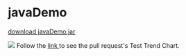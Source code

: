 # javaDemo

<a href='http://danik22.fzi.de:8080/view/javaDemo/job/master_listner_javaDemo/ws/store/javaDemo.jar'>download javaDemo.jar </a>


<a href='http://danik22.fzi.de:8080/view/javaDemo/job/Pull_request_listner_javaDemo/'><img src='http://danik22.fzi.de:8080/view/javaDemo/job/Pull_request_listner_javaDemo/badge/icon'></a>
Follow the <a href='http://danik22.fzi.de:8080/view/javaDemo/job/Pull_request_listner_javaDemo/test/trend'>link
</a> to see the pull request's Test Trend Chart.

